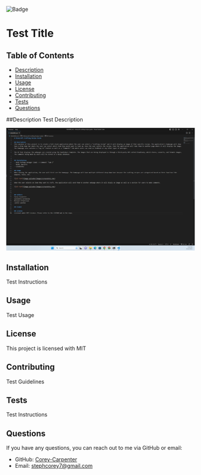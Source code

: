 ![Badge](https://img.shields.io/badge/license-MIT-brightgreen)
# Test Title

## Table of Contents
* [Description](#description)
* [Installation](#installation)
* [Usage](#usage)
* [License](#license)
* [Contributing](#contributing)
* [Tests](#tests)
* [Questions](#questions)

##Description
Test Description

![imageAlt](./assets/README-example.png)

## Installation
Test Instructions
  
## Usage
Test Usage

## License
This project is licensed with MIT

## Contributing
Test Guidelines
  
## Tests
Test Instructions
  
## Questions
If you have any questions, you can reach out to me via GitHub or email:
* GitHub: [Corey-Carpenter](https://github.com/Corey-Carpenter)
* Email: [stephcorey7@gmail.com](mailto:stephcorey7@gmail.com)
